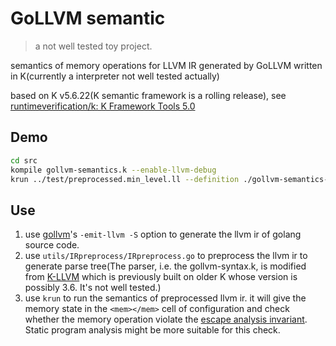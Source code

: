 # GoLLVM semantic

> a not well tested toy project.

semantics of memory operations for LLVM IR generated by GoLLVM written in K(currently a interpreter not well tested actually)

based on K v5.6.22(K semantic framework is a rolling release), see [runtimeverification/k: K Framework Tools 5.0](https://github.com/runtimeverification/k)

## Demo

```bash
cd src
kompile gollvm-semantics.k --enable-llvm-debug
krun ../test/preprocessed.min_level.ll --definition ./gollvm-semantics-kompiled --statistics > log # run the interpreter with statistics of rewriting steps
```

## Use

1. use [gollvm](https://go.googlesource.com/gollvm/)'s `-emit-llvm -S` option to generate the llvm ir of golang source code.
2. use `utils/IRpreprocess/IRpreprocess.go` to preprocess the llvm ir to generate parse tree(The parser, i.e. the gollvm-syntax.k, is modified from [K-LLVM](https://github.com/liyili2/llvm-semantics-1) which is previously built on older K whose version is possibly 3.6. It's not well tested.)
3. use `krun` to run the semantics of preprocessed llvm ir. it will give the memory state in the `<mem></mem>` cell of configuration and check whether the memory operation violate the [escape analysis invariant](https://github.com/golang/go/blob/release-branch.go1.17/src/cmd/compile/internal/escape/escape.go#L25). Static program analysis might be more suitable for this check.

